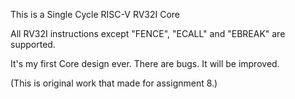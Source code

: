 This is a Single Cycle RISC-V RV32I Core

All RV32I instructions except "FENCE", "ECALL" and "EBREAK" are supported.

It's my first Core design ever. There are bugs. It will be improved.

(This is original work that made for assignment 8.)

